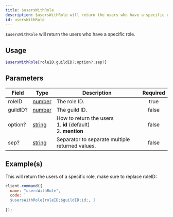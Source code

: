 ```yaml
---
title: $usersWithRole
description: $usersWithRole will return the users who have a specific role.
id: usersWithRole
---
```


`$usersWithRole` will return the users who have a specific role.

## Usage

```php
$usersWithRole[roleID;guildID?;option?;sep?]
```

## Parameters

| Field    | Type                                                                                              | Description                                                              | Required |
| -------- | ------------------------------------------------------------------------------------------------- | ------------------------------------------------------------------------ | :------: |
| roleID   | [number](https://developer.mozilla.org/en-US/docs/Web/JavaScript/Reference/Global_Objects/Number) | The role ID.                                                             |   true   |
| guildID? | [number](https://developer.mozilla.org/en-US/docs/Web/JavaScript/Reference/Global_Objects/Number) | The guild ID.                                                            |  false   |
| option?  | [string](https://developer.mozilla.org/en-US/docs/Web/JavaScript/Reference/Global_Objects/String) | How to return the users <br /> 1. **id** (default) <br /> 2. **mention** |  false   |
| sep?     | [string](https://developer.mozilla.org/en-US/docs/Web/JavaScript/Reference/Global_Objects/String) | Separator to separate multiple returned values.                          |  false   |

## Example(s)

This will return the users of a specific role, make sure to replace roleID:

```javascript
client.command({
  name: "usersWithRole",
  code: `
  $usersWithRole[roleID;$guildID;id;, ]
  `
});
```
